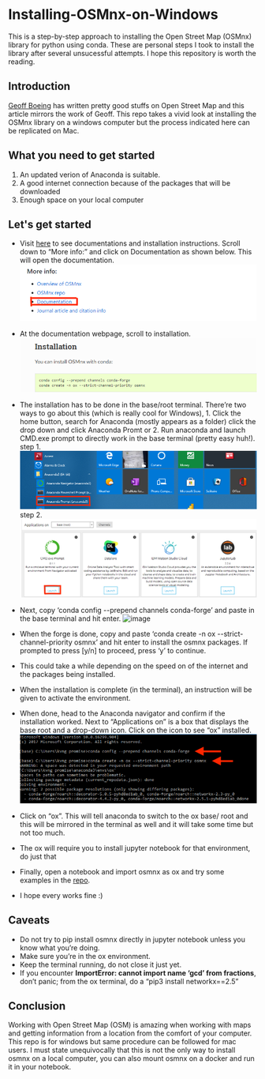 # Installing-OSMnx-on-Windows
This is a step-by-step approach to installing the Open Street Map (OSMnx) library for python using conda. These are personal steps I took to install the library after several unsucessful attempts. I hope this repository is worth the reading. 

## Introduction
[Geoff Boeing](https://github.com/gboeing) has written pretty good stuffs on Open Street Map and this article mirrors the work of Geoff. This repo takes a vivid look at installing the OSMnx library on a windows computer but the process indicated here can be replicated on Mac.

## What you need to get started
1. An updated verion of Anaconda is suitable.
2. A good internet connection because of the packages that will be downloaded
3. Enough space on your local computer

## Let's get started
* Visit [here](https://github.com/gboeing/osmnx-examples) to see documentations and installation instructions. Scroll down to “More info:” and click on Documentation as shown below. This will open the documentation.
![image](https://github.com/NiiJoshua/Installing-OSMnx-on-Windows/blob/main/Screenshot1.png)

* At the documentation webpage, scroll to installation.
![image](https://github.com/NiiJoshua/Installing-OSMnx-on-Windows/blob/main/Screenshot2.png)

* The installation has to be done in the base/root terminal. There’re two ways to go about this (which is really cool for Windows), 1. Click the home button, search for Anaconda (mostly appears as a folder) click the drop down and click Anaconda Promt or 2. Run anaconda and launch CMD.exe prompt to directly work in the base terminal (pretty easy huh!).
step 1. ![image](https://github.com/NiiJoshua/Installing-OSMnx-on-Windows/blob/main/Screenshot3.png)
step 2. ![image](https://github.com/NiiJoshua/Installing-OSMnx-on-Windows/blob/main/Screenshot4.png)

* Next, copy ‘conda config --prepend channels conda-forge’ and paste in the base terminal and hit enter. 
![image](https://drive.google.com/file/d/1tdYztfAFN4eb9SbiTRjrx2M2NCXjEhs6/view?usp=sharing)

* When the forge is done, copy and paste ‘conda create -n ox --strict-channel-priority osmnx’ and hit enter to install the osmnx packages. If prompted to press [y/n] to proceed, press ‘y’ to continue.
* This could take a while depending on the speed on of the internet and the packages being installed.
* When the installation is complete (in the terminal), an instruction will be given to activate the environment.
* When done, head to the Anaconda navigator and confirm if the installation worked. Next to “Applications on” is a box that displays the base root and a drop-down icon. Click on the icon to see “ox” installed.
![image](https://github.com/NiiJoshua/Installing-OSMnx-on-Windows/blob/main/Screenshot5.png)

* Click on “ox”. This will tell anaconda to switch to the ox base/ root and this will be mirrored in the terminal as well and it will take some time but not too much.
* The ox will require you to install jupyter notebook for that environment, do just that
* Finally, open a notebook and import osmnx as ox and try some examples in the [repo](https://geoffboeing.com/2016/11/osmnx-python-street-networks/).
* I hope every works fine :)

## Caveats
* Do not try to pip install osmnx directly in jupyter notebook unless you know what you’re doing.
* Make sure you’re in the ox environment.
* Keep the terminal running, do not close it just yet.
* If you encounter **ImportError: cannot import name ‘gcd’ from fractions**, don’t panic; from the ox terminal, do a “pip3 install networkx==2.5”

## Conclusion
Working with Open Street Map (OSM) is amazing when working with maps and getting information from a location from the comfort of your computer. This repo is for windows but same procedure can be followed for mac users. I must state unequivocally that this is not the only way to install osmnx on a local computer, you can also mount osmnx on a docker and run it in your notebook.
